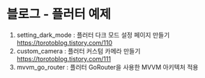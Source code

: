 # 블로그 - 플러터 예제

1. setting_dark_mode : 플러터 다크 모드 설정 페이지 만들기 https://torotoblog.tistory.com/110
2. custom_camera : 플러터 커스텀 카메라 만들기 https://torotoblog.tistory.com/111
3. mvvm_go_router : 플러터 GoRouter을 사용한 MVVM 아키텍처 적용
